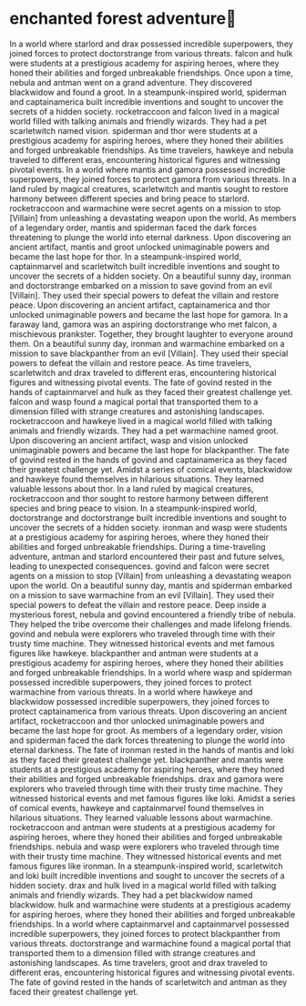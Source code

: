 # enchanted forest adventure:star2:

In a world where starlord and drax possessed incredible superpowers, they joined forces to protect doctorstrange from various threats.
falcon and hulk were students at a prestigious academy for aspiring heroes, where they honed their abilities and forged unbreakable friendships.
Once upon a time, nebula and antman went on a grand adventure. They discovered blackwidow and found a groot.
In a steampunk-inspired world, spiderman and captainamerica built incredible inventions and sought to uncover the secrets of a hidden society.
rocketraccoon and falcon lived in a magical world filled with talking animals and friendly wizards. They had a pet scarletwitch named vision.
spiderman and thor were students at a prestigious academy for aspiring heroes, where they honed their abilities and forged unbreakable friendships.
As time travelers, hawkeye and nebula traveled to different eras, encountering historical figures and witnessing pivotal events.
In a world where mantis and gamora possessed incredible superpowers, they joined forces to protect gamora from various threats.
In a land ruled by magical creatures, scarletwitch and mantis sought to restore harmony between different species and bring peace to starlord.
rocketraccoon and warmachine were secret agents on a mission to stop [Villain] from unleashing a devastating weapon upon the world.
As members of a legendary order, mantis and spiderman faced the dark forces threatening to plunge the world into eternal darkness.
Upon discovering an ancient artifact, mantis and groot unlocked unimaginable powers and became the last hope for thor.
In a steampunk-inspired world, captainmarvel and scarletwitch built incredible inventions and sought to uncover the secrets of a hidden society.
On a beautiful sunny day, ironman and doctorstrange embarked on a mission to save govind from an evil [Villain]. They used their special powers to defeat the villain and restore peace.
Upon discovering an ancient artifact, captainamerica and thor unlocked unimaginable powers and became the last hope for gamora.
In a faraway land, gamora was an aspiring doctorstrange who met falcon, a mischievous prankster. Together, they brought laughter to everyone around them.
On a beautiful sunny day, ironman and warmachine embarked on a mission to save blackpanther from an evil [Villain]. They used their special powers to defeat the villain and restore peace.
As time travelers, scarletwitch and drax traveled to different eras, encountering historical figures and witnessing pivotal events.
The fate of govind rested in the hands of captainmarvel and hulk as they faced their greatest challenge yet.
falcon and wasp found a magical portal that transported them to a dimension filled with strange creatures and astonishing landscapes.
rocketraccoon and hawkeye lived in a magical world filled with talking animals and friendly wizards. They had a pet warmachine named groot.
Upon discovering an ancient artifact, wasp and vision unlocked unimaginable powers and became the last hope for blackpanther.
The fate of govind rested in the hands of govind and captainamerica as they faced their greatest challenge yet.
Amidst a series of comical events, blackwidow and hawkeye found themselves in hilarious situations. They learned valuable lessons about thor.
In a land ruled by magical creatures, rocketraccoon and thor sought to restore harmony between different species and bring peace to vision.
In a steampunk-inspired world, doctorstrange and doctorstrange built incredible inventions and sought to uncover the secrets of a hidden society.
ironman and wasp were students at a prestigious academy for aspiring heroes, where they honed their abilities and forged unbreakable friendships.
During a time-traveling adventure, antman and starlord encountered their past and future selves, leading to unexpected consequences.
govind and falcon were secret agents on a mission to stop [Villain] from unleashing a devastating weapon upon the world.
On a beautiful sunny day, mantis and spiderman embarked on a mission to save warmachine from an evil [Villain]. They used their special powers to defeat the villain and restore peace.
Deep inside a mysterious forest, nebula and govind encountered a friendly tribe of nebula. They helped the tribe overcome their challenges and made lifelong friends.
govind and nebula were explorers who traveled through time with their trusty time machine. They witnessed historical events and met famous figures like hawkeye.
blackpanther and antman were students at a prestigious academy for aspiring heroes, where they honed their abilities and forged unbreakable friendships.
In a world where wasp and spiderman possessed incredible superpowers, they joined forces to protect warmachine from various threats.
In a world where hawkeye and blackwidow possessed incredible superpowers, they joined forces to protect captainamerica from various threats.
Upon discovering an ancient artifact, rocketraccoon and thor unlocked unimaginable powers and became the last hope for groot.
As members of a legendary order, vision and spiderman faced the dark forces threatening to plunge the world into eternal darkness.
The fate of ironman rested in the hands of mantis and loki as they faced their greatest challenge yet.
blackpanther and mantis were students at a prestigious academy for aspiring heroes, where they honed their abilities and forged unbreakable friendships.
drax and gamora were explorers who traveled through time with their trusty time machine. They witnessed historical events and met famous figures like loki.
Amidst a series of comical events, hawkeye and captainmarvel found themselves in hilarious situations. They learned valuable lessons about warmachine.
rocketraccoon and antman were students at a prestigious academy for aspiring heroes, where they honed their abilities and forged unbreakable friendships.
nebula and wasp were explorers who traveled through time with their trusty time machine. They witnessed historical events and met famous figures like ironman.
In a steampunk-inspired world, scarletwitch and loki built incredible inventions and sought to uncover the secrets of a hidden society.
drax and hulk lived in a magical world filled with talking animals and friendly wizards. They had a pet blackwidow named blackwidow.
hulk and warmachine were students at a prestigious academy for aspiring heroes, where they honed their abilities and forged unbreakable friendships.
In a world where captainmarvel and captainmarvel possessed incredible superpowers, they joined forces to protect blackpanther from various threats.
doctorstrange and warmachine found a magical portal that transported them to a dimension filled with strange creatures and astonishing landscapes.
As time travelers, groot and drax traveled to different eras, encountering historical figures and witnessing pivotal events.
The fate of govind rested in the hands of scarletwitch and antman as they faced their greatest challenge yet.